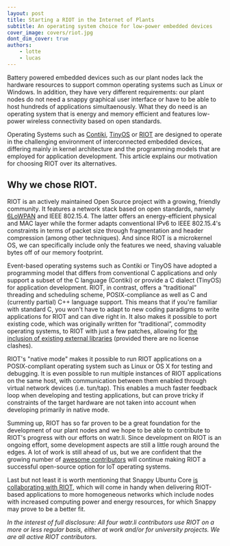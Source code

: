 ```yaml
---
layout: post
title: Starting a RIOT in the Internet of Plants
subtitle: An operating system choice for low-power embedded devices
cover_image: covers/riot.jpg
dont_dim_cover: true
authors:
    - lotte
    - lucas
---
```


Battery powered embedded devices such as our plant nodes lack the hardware resources to support common operating systems such as Linux or Windows. In addition, they have very different requirements: our plant nodes do not need a snappy graphical user interface or have to be able to host hundreds of applications simultaenously. What they do need is an operating system that is energy and memory efficient and features low-power wireless connectivity based on open standards.

Operating Systems such as [Contiki](http://www.contiki-os.org/), [TinyOS](http://tinyos.net/) or [RIOT](http://riot-os.org/) are designed to operate in the challenging environment of interconnected embedded devices, differing mainly in kernel architecture and the programming models that are employed for application development. This article explains our motivation for choosing RIOT over its alternatives.

<!-- more -->


## Why we chose RIOT.

RIOT is an actively maintained Open Source project with a growing, friendly community. It features a network stack based on open standards, namely [6LoWPAN](https://tools.ietf.org/html/rfc6282) and IEEE 802.15.4. The latter offers an energy-efficient physical and MAC layer while the former adapts conventional IPv6 to IEEE 802.15.4's constraints in terms of packet size through fragmentation and header compression (among other techniques). And since RIOT is a microkernel OS, we can specifically include only the features we need, shaving valuable bytes off of our memory footprint.

Event-based operating systems such as Contiki or TinyOS have adopted a programming model that differs from conventional C applications and only support a subset of the C language (Contiki) or provide a C dialect (TinyOS) for application development. RIOT, in contrast, offers a “traditional” threading and scheduling scheme, POSIX-compliance as well as C and (currently partial) C++ language support. This means that if you're familiar with standard C, you won't have to adapt to new coding paradigms to write applications for RIOT and can dive right in. It also makes it possible to port existing code, which was originally written for “traditional”, commodity operating systems, to RIOT with just a few patches, allowing for [the inclusion of existing external libraries](https://github.com/RIOT-OS/RIOT/tree/master/pkg) (provided there are no license clashes).

RIOT's "native mode" makes it possible to run RIOT applications on a POSIX-compliant operating system such as Linux or OS X for testing and debugging. It is even possible to run multiple instances of RIOT applications on the same host, with communication between them enabled through virtual network devices (i.e. tun/tap). This enables a much faster feedback loop when developing and testing applications, but can prove tricky if constraints of the target hardware are not taken into account when developing primarily in native mode.

Summing up, RIOT has so far proven to be a great foundation for the development of our plant nodes and we hope to be able to contribute to RIOT's progress with our efforts on watr.li. Since development on RIOT is an ongoing effort, some development aspects are still a little rough around the edges. A lot of work is still ahead of us, but we are confident that the growing number of [awesome contributors](https://github.com/RIOT-OS/RIOT/graphs/contributors) will continue making RIOT a successful open-source option for IoT operating systems.

Last but not least it is worth mentioning that Snappy Ubuntu Core [is collaborating with RIOT](http://www.ubuntu.com/things), which will come in handy when delivering RIOT-based applications to more homogeneous networks which include nodes with increased computing power and energy resources, for which Snappy may prove to be a better fit.

*In the interest of full disclosure: All four watr.li contributors use RIOT on a more or less regular basis, either at work and/or for university projects. We are all active RIOT contributors.*
